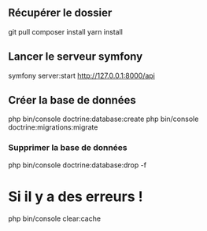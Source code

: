 ## Récupérer le dossier
git pull
composer install
yarn install

## Lancer le serveur symfony 
symfony server:start
http://127.0.0.1:8000/api

## Créer la base de données
php bin/console doctrine:database:create
php bin/console doctrine:migrations:migrate

### Supprimer la base de données
php bin/console doctrine:database:drop -f

# Si il y a des erreurs !
php bin/console clear:cache